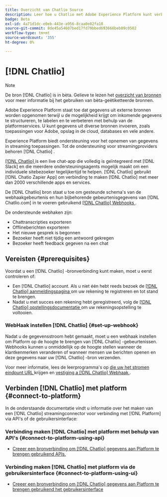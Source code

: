 ```yaml
---
title: Overzicht van Chatlio Source
description: Leer hoe u Chatlio met Adobe Experience Platform kunt verbinden met behulp van API's of de gebruikersinterface door gebruik te maken van webhaken
badge: Beta
exl-id: 4a71d1dc-e0eb-443e-a956-8caa0e82fa18
source-git-commit: 8de45a54607bed17fd79bbed693666beb09c0502
workflow-type: tm+mt
source-wordcount: '355'
ht-degree: 0%

---
```


# [!DNL Chatlio]

>[!NOTE]
>
>De bron [!DNL Chatlio] is in bèta. Gelieve te lezen het [ overzicht van bronnen ](../../home.md#terms-and-conditions) voor meer informatie bij het gebruiken van bèta-geëtiketteerde bronnen.

Adobe Experience Platform staat toe dat gegevens uit externe bronnen worden opgenomen terwijl u de mogelijkheid krijgt om inkomende gegevens te structureren, te labelen en te verbeteren met behulp van de platformservices. U kunt gegevens uit diverse bronnen invoeren, zoals toepassingen voor Adobe, opslag in de cloud, databases en vele andere.

Experience Platform biedt ondersteuning voor het opnemen van gegevens in streaming toepassingen. Tot de ondersteuning voor streamingproviders behoren [!DNL Chatlio] .

[[!DNL Chatlio] ](https://chatlio.com/) is een live chat-app die volledig is geïntegreerd met [!DNL Slack] en die meerdere ondersteuningsagents mogelijk maakt om een individuele sitebezoeker tegelijkertijd te helpen. [!DNL Chatlio] gebruikt [!DNL Chatio Zapier App] om verbinding te maken [!DNL Chatlio] met meer dan 2000 verschillende apps en services.

De [!DNL Chatlio] bron staat u toe om gesteunde schema&#39;s van de webhaakgebeurtenis en hun bijbehorende gebeurtenisgegevens van [!DNL Chatlio.com] in te voeren gebruikend [[!DNL Chatlio]  Webhooks ](https://chatlio.com/docs/webhooks/).

De ondersteunde webhaken zijn:

* Chattranscripties exporteren
* Offlineberichten exporteren
* Het nieuwe gesprek is begonnen
* Bezoeker heeft niet tijdig een antwoord gekregen
* Bezoeker heeft feedback gegeven na een chat

## Vereisten {#prerequisites}

Voordat u een [!DNL Chatlio] -bronverbinding kunt maken, moet u eerst controleren of:

* Een [!DNL Chatlio] account. Als u niet één hebt reeds bezoek de [[!DNL Chatlio]  aanmeldingspagina ](https://chatlio.com/app/#/signup) om uw rekening te registreren en tot stand te brengen.
* Nadat u met succes een rekening hebt geregistreerd, volg de [[!DNL Chatlio]  opstellingsdocumentatie ](https://chatlio.com/docs/setup/) om uw rekeningsopstelling te voltooien.

### WebHaak instellen [!DNL Chatlio] {#set-up-webhook}

Nadat u de gegevensstroom hebt gemaakt, moet u een webhaak instellen om Platform op de hoogte te brengen van [!DNL Chatlio] -gebeurtenissen. Webhooks kunnen u onmiddellijk op de hoogte stellen wanneer de klantkenmerken veranderen of wanneer mensen uw berichten openen en deze gegevens naar uw [!DNL Chatlio] -bron verzenden.

Voor meer informatie, lees de leerprogramma&#39;s op [ die uw het stromen eindpunt URL ](../../tutorials/ui/create/marketing-automation/chatlio-webhook.md#get-streaming-endpoint) krijgen en [ vestiging a  [!DNL Chatlio]  Webhaak ](../../tutorials/ui/create/marketing-automation/chatlio-webhook.md#set-up-webhook).

## Verbinden [!DNL Chatlio] met platform {#connect-to-platform}

In de onderstaande documentatie vindt u informatie over het maken van een [!DNL Chatlio] streamingconnector voor verbinding met [!DNL Platform] via API&#39;s of de gebruikersinterface:

### Verbinding maken [!DNL Chatlio] met platform met behulp van API&#39;s {#connect-to-platform-using-api}

* [Creeer een bronverbinding om  [!DNL Chatlio]  gegevens aan Platform te brengen gebruikend APIs.](../../tutorials/api/create/marketing-automation/chatlio-webhook.md)

### Verbinding maken [!DNL Chatlio] met platform via de gebruikersinterface {#connect-to-platform-using-ui}

* [Creeer een bronverbinding om  [!DNL Chatlio]  gegevens aan Platform te brengen gebruikend het gebruikersinterface](../../tutorials/ui/create/marketing-automation/chatlio-webhook.md)
